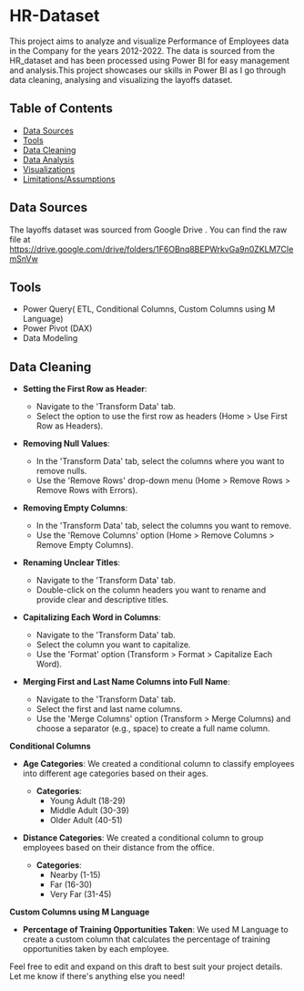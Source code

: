 # HR-Dataset
This project aims to analyze and visualize Performance of Employees data in the Company for the years 2012-2022. The data is sourced from the HR_dataset and has been processed using Power BI for easy management and analysis.This project showcases our skills in Power BI as I go through data cleaning, analysing and visualizing the layoffs dataset.
## Table of Contents

- [Data Sources](#data-sources)
- [Tools](#tools)
- [Data Cleaning](#data-cleaning)
- [Data Analysis](#data-analysis)
- [Visualizations](#visualizations)
- [Limitations/Assumptions](#limitationsassumptions)
  
## Data Sources
The layoffs dataset was sourced from Google Drive . You can find the raw file at https://drive.google.com/drive/folders/1F6OBnq8BEPWrkvGa9n0ZKLM7CIemSnVw

## Tools
- Power  Query( ETL, Conditional Columns, Custom Columns using M Language)
- Power Pivot (DAX)
- Data Modeling

##  Data Cleaning
- **Setting the First Row as Header**:
  - Navigate to the 'Transform Data' tab.
  - Select the option to use the first row as headers (Home > Use First Row as Headers).
  
- **Removing Null Values**:
  - In the 'Transform Data' tab, select the columns where you want to remove nulls.
  - Use the 'Remove Rows' drop-down menu (Home > Remove Rows > Remove Rows with Errors).
  
- **Removing Empty Columns**:
  - In the 'Transform Data' tab, select the columns you want to remove.
  - Use the 'Remove Columns' option (Home > Remove Columns > Remove Empty Columns).

- **Renaming Unclear Titles**:
  - Navigate to the 'Transform Data' tab.
  - Double-click on the column headers you want to rename and provide clear and descriptive titles.

- **Capitalizing Each Word in Columns**:
  - Navigate to the 'Transform Data' tab.
  - Select the column you want to capitalize.
  - Use the 'Format' option (Transform > Format > Capitalize Each Word).

- **Merging First and Last Name Columns into Full Name**:
  - Navigate to the 'Transform Data' tab.
  - Select the first and last name columns.
  - Use the 'Merge Columns' option (Transform > Merge Columns) and choose a separator (e.g., space) to create a full name column.

**Conditional Columns**
- **Age Categories**: We created a conditional column to classify employees into different age categories based on their ages.
  - **Categories**: 
    - Young Adult (18-29)
    - Middle Adult (30-39)
    - Older Adult (40-51)


- **Distance Categories**: We created a conditional column to group employees based on their distance from the office.
  - **Categories**: 
    - Nearby (1-15)
    - Far (16-30)
    - Very Far (31-45)


**Custom Columns using M Language**
- **Percentage of Training Opportunities Taken**: We used M Language to create a custom column that calculates the percentage of training opportunities taken by each employee.
  
      




Feel free to edit and expand on this draft to best suit your project details. Let me know if there's anything else you need!






